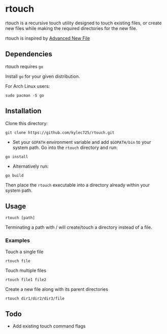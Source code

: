 # rtouch
rtouch is a recursive touch utility designed to touch existing files, or create
new files while making the required directories for the new file.

rtouch is inspired by [Advanced New File](https://github.com/tanrax/terminal-AdvancedNewFile)

## Dependencies
rtouch requires `go`

Install `go` for your given distribution.

For Arch Linux users:
```
sudo pacman -S go
```

## Installation
Clone this directory:
```
git clone https://github.com/kylec725/rtouch.git
```

- Set your `GOPATH` environment variable and add `$GOPATH/bin` to your system path.
Go into the `rtouch` directory and run:
```
go install
```

- Alternatively run:
```
go build
```
Then place the `rtouch` executable into a directory already within your system path.

## Usage
```
rtouch [path]
```
Terminating a path with / will create/touch a directory instead of a file.

### Examples
Touch a single file
```
rtouch file
```

Touch multiple files
```
rtouch file1 file2
```

Create a new file along with its parent directories
```
rtouch dir1/dir2/dir3/file
```

## Todo
- Add existing touch command flags
